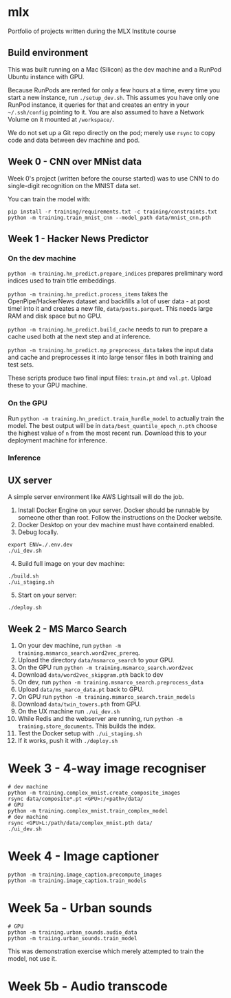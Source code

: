 # mlx

Portfolio of projects written during the MLX Institute course

## Build environment

This was built running on a Mac (Silicon) as the dev machine and a RunPod Ubuntu instance with GPU.

Because RunPods are rented for only a few hours at a time, every time you start a new instance, run `./setup_dev.sh`. This assumes you have only one RunPod instance, it queries for that and creates an entry in your `~/.ssh/config` pointing to it. You are also assumed to have a Network Volume on it mounted at `/workspace/`.

We do not set up a Git repo directly on the pod; merely use `rsync` to copy code and data between dev machine and pod.

## Week 0 - CNN over MNist data

Week 0's project (written before the course started) was to use CNN to do single-digit recognition on the MNIST data set.

You can train the model with:

```
pip install -r training/requirements.txt -c training/constraints.txt
python -m training.train_mnist_cnn --model_path data/mnist_cnn.pth
```

## Week 1 - Hacker News Predictor

### On the dev machine

`python -m training.hn_predict.prepare_indices` prepares preliminary word indices used to train title embeddings.

`python -m training.hn_predict.process_items` takes the OpenPipe/HackerNews dataset and backfills a lot of user data - at post time! into it and creates a new file, `data/posts.parquet`. This needs large RAM and disk space but no GPU.

`python -m training.hn_predict.build_cache` needs to run to prepare a cache used both at the next step and at inference.

`python -m training.hn_predict.mp_preprocess_data` takes the input data and cache and preprocesses it into large tensor files in both training and test sets.

These scripts produce two final input files: `train.pt` and `val.pt`. Upload these to your GPU machine.

### On the GPU

Run `python -m training.hn_predict.train_hurdle_model` to actually train the model. The best output will be in `data/best_quantile_epoch_n.pth` choose the highest value of `n` from the most recent run. Download this to your deployment machine for inference.

### Inference

## UX server

A simple server environment like AWS Lightsail will do the job.

1. Install Docker Engine on your server. Docker should be runnable by someone other than root. Follow the instructions on the Docker website.
2. Docker Desktop on your dev machine must have containerd enabled.
3. Debug locally.

```
export ENV=./.env.dev
./ui_dev.sh
```

4. Build full image on your dev machine:

```
./build.sh
./ui_staging.sh
```

5. Start on your server:

```
./deploy.sh
```

## Week 2 - MS Marco Search

1. On your dev machine, run `python -m training.msmarco_search.word2vec_prereq`.
2. Upload the directory `data/msmarco_search` to your GPU.
3. On the GPU run `python -m training.msmarco_search.word2vec`
4. Download `data/word2vec_skipgram.pth` back to dev
5. On dev, run `python -m training.msmarco_search.preprocess_data`
6. Upload `data/ms_marco_data.pt` back to GPU.
7. On GPU run `python -m training.msmarco_search.train_models`
8. Download `data/twin_towers.pth` from GPU.
9. On the UX machine run `./ui_dev.sh`
10. While Redis and the webserver are running, run `python -m training.store_documents`. This builds the index.
11. Test the Docker setup with `./ui_staging.sh`
12. If it works, push it with `./deploy.sh`

# Week 3 - 4-way image recogniser

```
# dev machine
python -m training.complex_mnist.create_composite_images
rsync data/composite*.pt <GPU>:/<path>/data/
# GPU
python -m training.complex_mnist.train_complex_model
# dev machine
rsync <GPU>L:/path/data/complex_mnist.pth data/
./ui_dev.sh
```

# Week 4 - Image captioner

```
python -m training.image_caption.precompute_images
python -m training.image_caption.train_models
```

# Week 5a - Urban sounds

```
# GPU
python -m training.urban_sounds.audio_data
python -m traiing.urban_sounds.train_model
```

This was demonstration exercise which merely attempted to train the model, not use it.

# Week 5b - Audio transcode
